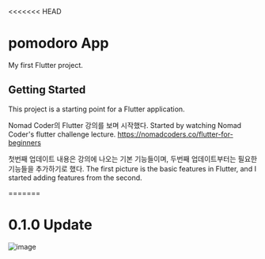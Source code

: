 <<<<<<< HEAD
# pomodoro App

My first Flutter project.

## Getting Started

This project is a starting point for a Flutter application.

Nomad Coder의 Flutter 강의를 보며 시작했다.
Started by watching Nomad Coder's flutter challenge lecture.
https://nomadcoders.co/flutter-for-beginners

첫번째 업데이트 내용은 강의에 나오는 기본 기능들이며, 두번째 업데이트부터는 필요한 기능들을 추가하기로 했다.
The first picture is the basic features in Flutter, and I started adding features from the second.

=======
# 0.1.0 Update
![image](https://github.com/noaz98/Pomodoros/assets/102011453/5c114181-697c-4ba8-a1d6-0a3ec19a3dcc)
